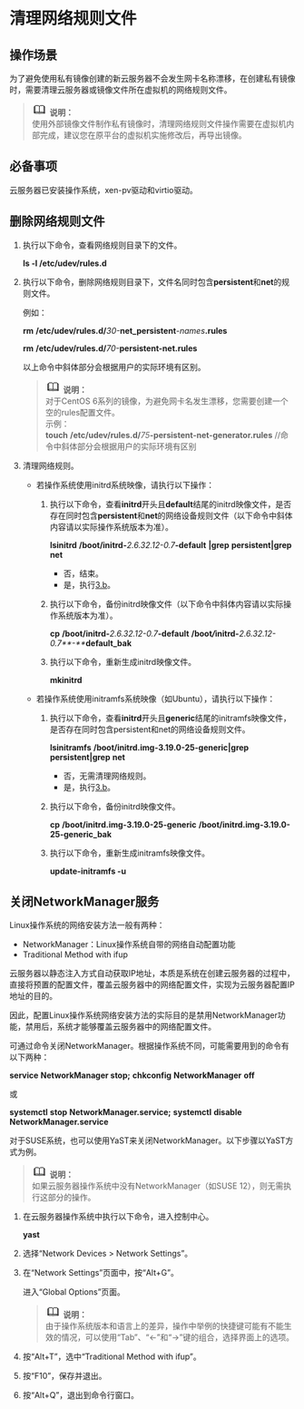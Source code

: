 # 清理网络规则文件<a name="ims_01_0406"></a>

## 操作场景<a name="section12838834226"></a>

为了避免使用私有镜像创建的新云服务器不会发生网卡名称漂移，在创建私有镜像时，需要清理云服务器或镜像文件所在虚拟机的网络规则文件。

>![](public_sys-resources/icon-note.gif) **说明：**   
>使用外部镜像文件制作私有镜像时，清理网络规则文件操作需要在虚拟机内部完成，建议您在原平台的虚拟机实施修改后，再导出镜像。  

## 必备事项<a name="section15556157"></a>

云服务器已安装操作系统，xen-pv驱动和virtio驱动。

## 删除网络规则文件<a name="section5787686"></a>

1.  执行以下命令，查看网络规则目录下的文件。

    **ls -l /etc/udev/rules.d**

2.  执行以下命令，删除网络规则目录下，文件名同时包含**persistent**和**net**的规则文件。

    例如：

    **rm** **/etc/udev/rules.d/**_30-_**net\_persistent**_-names_**.rules**

    **rm** **/etc/udev/rules.d/**_70-_**persistent-net.rules**

    以上命令中斜体部分会根据用户的实际环境有区别。

    >![](public_sys-resources/icon-note.gif) **说明：**   
    >对于CentOS 6系列的镜像，为避免网卡名发生漂移，您需要创建一个空的rules配置文件。  
    >示例：  
    >**touch** **/etc/udev/rules.d/**_75_**-persistent-net-generator.rules**    //命令中斜体部分会根据用户的实际环境有区别  

3.  清理网络规则。
    -   若操作系统使用initrd系统映像，请执行以下操作：
        1.  执行以下命令，查看**initrd**开头且**default**结尾的initrd映像文件，是否存在同时包含**persistent**和**net**的网络设备规则文件（以下命令中斜体内容请以实际操作系统版本为准）。

            **lsinitrd** **/boot/initrd-**_2.6.32.12-0.7_**-default** **|grep** **persistent|grep** **net**

            -   否，结束。
            -   是，执行[3.b](#it_58_45_200040_1_mmccppss_bak)。

        2.  <a name="it_58_45_200040_1_mmccppss_bak"></a>执行以下命令，备份initrd映像文件（以下命令中斜体内容请以实际操作系统版本为准）。

            **cp** **/boot/initrd-**_2.6.32.12-0.7_**-default** **/boot**_**/**_**initrd-**_2.6.32.12-0.7**-**_**default\_bak**

        3.  执行以下命令，重新生成initrd映像文件。

            **mkinitrd**

    -   若操作系统使用initramfs系统映像（如Ubuntu），请执行以下操作：
        1.  执行以下命令，查看**initrd**开头且**generic**结尾的initramfs映像文件，是否存在同时包含persistent和net的网络设备规则文件。

            **lsinitramfs** **/boot/initrd.img-3.19.0-25-generic|grep** **persistent|grep** **net**

            -   否，无需清理网络规则。
            -   是，执行[3.b](#li59460586164647)。

        2.  <a name="li59460586164647"></a>执行以下命令，备份initrd映像文件。

            **cp** **/boot/initrd.img-3.19.0-25-generic** **/boot/initrd.img-3.19.0-25-generic\_bak**

        3.  执行以下命令，重新生成initramfs映像文件。

            **update-initramfs -u**




## 关闭NetworkManager服务<a name="section54488258164255"></a>

Linux操作系统的网络安装方法一般有两种：

-   NetworkManager：Linux操作系统自带的网络自动配置功能
-   Traditional Method with ifup

云服务器以静态注入方式自动获取IP地址，本质是系统在创建云服务器的过程中，直接将预置的配置文件，覆盖云服务器中的网络配置文件，实现为云服务器配置IP地址的目的。

因此，配置Linux操作系统网络安装方法的实际目的是禁用NetworkManager功能，禁用后，系统才能够覆盖云服务器中的网络配置文件。

可通过命令关闭NetworkManager。根据操作系统不同，可能需要用到的命令有以下两种：

**service** **NetworkManager stop;** **chkconfig** **NetworkManager** **off**

或

**systemctl** **stop** **NetworkManager.service;** **systemctl** **disable** **NetworkManager.service**

对于SUSE系统，也可以使用YaST来关闭NetworkManager。以下步骤以YaST方式为例。

>![](public_sys-resources/icon-note.gif) **说明：**   
>如果云服务器操作系统中没有NetworkManager（如SUSE 12），则无需执行这部分的操作。  

1.  在云服务器操作系统中执行以下命令，进入控制中心。

    **yast**

2.  选择“Network Devices \> Network Settings”。
3.  在“Network Settings”页面中，按“Alt+G”。

    进入“Global Options”页面。

    >![](public_sys-resources/icon-note.gif) **说明：**   
    >由于操作系统版本和语言上的差异，操作中举例的快捷键可能有不能生效的情况，可以使用“Tab”、“←”和“→”键的组合，选择界面上的选项。  

4.  按“Alt+T”，选中“Traditional Method with ifup”。
5.  按“F10”，保存并退出。
6.  按“Alt+Q”，退出到命令行窗口。


